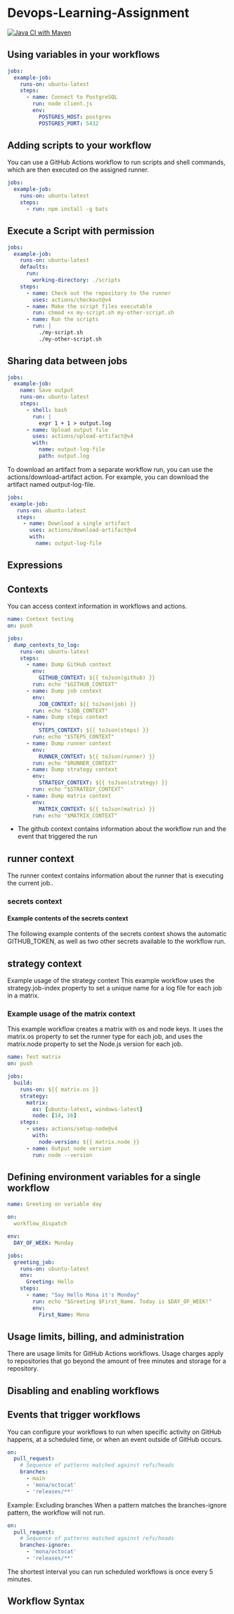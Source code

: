 # Devops-Learning-Assignment

[![Java CI with Maven](https://github.com/somnath-more/devops-learning-assignment/actions/workflows/github-action-demo.yml/badge.svg)](https://github.com/somnath-more/devops-learning-assignment/actions/workflows/github-action-demo.yml)

## Using variables in your workflows
```yml
jobs:
  example-job:
    runs-on: ubuntu-latest
    steps:
      - name: Connect to PostgreSQL
        run: node client.js
        env:
          POSTGRES_HOST: postgres
          POSTGRES_PORT: 5432
```
## Adding scripts to your workflow
You can use a GitHub Actions workflow to run scripts and shell commands, which are then executed on the assigned runner.
```yml
jobs:
  example-job:
    runs-on: ubuntu-latest
    steps:
      - run: npm install -g bats
```

## Execute a Script with permission
```yml
jobs:
  example-job:
    runs-on: ubuntu-latest
    defaults:
      run:
        working-directory: ./scripts
    steps:
      - name: Check out the repository to the runner
        uses: actions/checkout@v4  
      - name: Make the script files executable
        run: chmod +x my-script.sh my-other-script.sh
      - name: Run the scripts
        run: |
          ./my-script.sh
          ./my-other-script.sh
 ```

 ## Sharing data between jobs
```yml
jobs:
  example-job:
    name: Save output
    runs-on: ubuntu-latest
    steps:
      - shell: bash
        run: |
          expr 1 + 1 > output.log
      - name: Upload output file
        uses: actions/upload-artifact@v4
        with:
          name: output-log-file
          path: output.log
```
 To download an artifact from a separate workflow run, you can use the actions/download-artifact action. For example, you can download the artifact named output-log-file.
 ```yml
 jobs:
  example-job:
    runs-on: ubuntu-latest
    steps:
      - name: Download a single artifact
        uses: actions/download-artifact@v4
        with:
          name: output-log-file
```

## Expressions

## Contexts
You can access context information in workflows and actions.

```yml
name: Context testing
on: push

jobs:
  dump_contexts_to_log:
    runs-on: ubuntu-latest
    steps:
      - name: Dump GitHub context
        env:
          GITHUB_CONTEXT: ${{ toJson(github) }}
        run: echo "$GITHUB_CONTEXT"
      - name: Dump job context
        env:
          JOB_CONTEXT: ${{ toJson(job) }}
        run: echo "$JOB_CONTEXT"
      - name: Dump steps context
        env:
          STEPS_CONTEXT: ${{ toJson(steps) }}
        run: echo "$STEPS_CONTEXT"
      - name: Dump runner context
        env:
          RUNNER_CONTEXT: ${{ toJson(runner) }}
        run: echo "$RUNNER_CONTEXT"
      - name: Dump strategy context
        env:
          STRATEGY_CONTEXT: ${{ toJson(strategy) }}
        run: echo "$STRATEGY_CONTEXT"
      - name: Dump matrix context
        env:
          MATRIX_CONTEXT: ${{ toJson(matrix) }}
        run: echo "$MATRIX_CONTEXT"

```

- The github context contains information about the workflow run and the event that triggered the run

## runner context
The runner context contains information about the runner that is executing the current job..
### secrets context
#### Example contents of the secrets context
The following example contents of the secrets context shows the automatic GITHUB_TOKEN, as well as two other secrets available to the workflow run.
## strategy context
Example usage of the strategy context
This example workflow uses the strategy.job-index property to set a unique name for a log file for each job in a matrix.
### Example usage of the matrix context
This example workflow creates a matrix with os and node keys. It uses the matrix.os property to set the runner type for each job, and uses the matrix.node property to set the Node.js version for each job.

```yml
name: Test matrix
on: push

jobs:
  build:
    runs-on: ${{ matrix.os }}
    strategy:
      matrix:
        os: [ubuntu-latest, windows-latest]
        node: [14, 16]
    steps:
      - uses: actions/setup-node@v4
        with:
          node-version: ${{ matrix.node }}
      - name: Output node version
        run: node --version
```
## Defining environment variables for a single workflow
```yml
name: Greeting on variable day

on:
  workflow_dispatch

env:
  DAY_OF_WEEK: Monday

jobs:
  greeting_job:
    runs-on: ubuntu-latest
    env:
      Greeting: Hello
    steps:
      - name: "Say Hello Mona it's Monday"
        run: echo "$Greeting $First_Name. Today is $DAY_OF_WEEK!"
        env:
          First_Name: Mona
```
## Usage limits, billing, and administration
There are usage limits for GitHub Actions workflows. Usage charges apply to repositories that go beyond the amount of free minutes and storage for a repository.

## Disabling and enabling workflows

## Events that trigger workflows
You can configure your workflows to run when specific activity on GitHub happens, at a scheduled time, or when an event outside of GitHub occurs.
```yml
on:
  pull_request:
    # Sequence of patterns matched against refs/heads
    branches:
      - main
      - 'mona/octocat'
      - 'releases/**'
```

Example: Excluding branches
When a pattern matches the branches-ignore pattern, the workflow will not run. 

```yml
on:
  pull_request:
    # Sequence of patterns matched against refs/heads
    branches-ignore:
      - 'mona/octocat'
      - 'releases/**'
```

The shortest interval you can run scheduled workflows is once every 5 minutes.

## Workflow Syntax 
